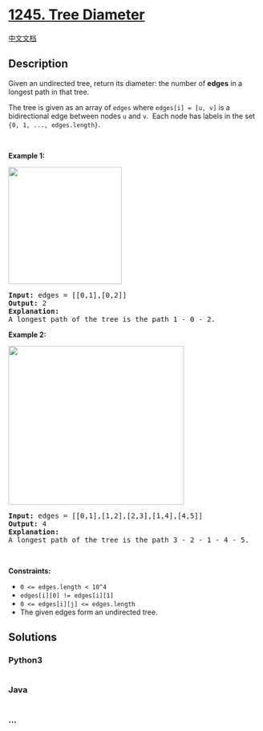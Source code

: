 # [1245. Tree Diameter](https://leetcode.com/problems/tree-diameter)

[中文文档](/solution/1200-1299/1245.Tree%20Diameter/README.md)

## Description

<p>Given an undirected tree, return&nbsp;its diameter: the number of <strong>edges</strong> in a longest path in that tree.</p>

<p>The tree is given as an array&nbsp;of&nbsp;<code>edges</code>&nbsp;where <code>edges[i] = [u, v]</code> is a bidirectional edge between nodes&nbsp;<code>u</code> and <code>v</code>.&nbsp; Each node has&nbsp;labels in the set <code>{0, 1, ..., edges.length}</code>.</p>

<p>&nbsp;</p>
<p><strong>Example 1:</strong></p>

<p><img alt="" src="https://cdn.jsdelivr.net/gh/doocs/leetcode@main/solution/1200-1299/1245.Tree%20Diameter/images/1397_example_1.png" style="width: 226px; height: 233px;" /></p>

<pre>
<strong>Input:</strong> edges = [[0,1],[0,2]]
<strong>Output:</strong> 2
<strong>Explanation: </strong>
A longest path of the tree is the path 1 - 0 - 2.
</pre>

<p><strong>Example 2:</strong></p>

<p><img alt="" src="https://cdn.jsdelivr.net/gh/doocs/leetcode@main/solution/1200-1299/1245.Tree%20Diameter/images/1397_example_2.png" style="width: 350px; height: 316px;" /></p>

<pre>
<strong>Input:</strong> edges = [[0,1],[1,2],[2,3],[1,4],[4,5]]
<strong>Output:</strong> 4
<strong>Explanation: </strong>
A longest path of the tree is the path 3 - 2 - 1 - 4 - 5.
</pre>

<p>&nbsp;</p>
<p><strong>Constraints:</strong></p>

<ul>
	<li><code>0 &lt;= edges.length &lt;&nbsp;10^4</code></li>
	<li><code>edges[i][0] != edges[i][1]</code></li>
	<li><code>0 &lt;= edges[i][j] &lt;= edges.length</code></li>
	<li>The given edges form an undirected tree.</li>
</ul>

## Solutions

<!-- tabs:start -->

### **Python3**

```python

```

### **Java**

```java

```

### **...**

```

```

<!-- tabs:end -->
